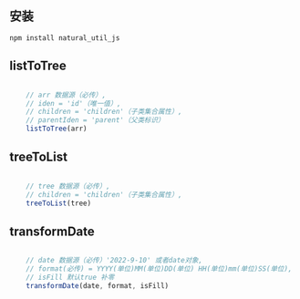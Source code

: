 ## 安装
```
npm install natural_util_js
```

## listToTree
``` js

    // arr 数据源（必传）, 
    // iden = 'id'（唯一值）, 
    // children = 'children'（子类集合属性）, 
    // parentIden = 'parent'（父类标识）
    listToTree(arr)
```

## treeToList
``` js

    // tree 数据源（必传）,  
    // children = 'children'（子类集合属性）, 
    treeToList(tree)
```

## transformDate
``` js

    // date 数据源（必传）'2022-9-10' 或者date对象,  
    // format(必传) = YYYY(单位)MM(单位)DD(单位) HH(单位)mm(单位)SS(单位),
    // isFill 默认true 补零 
    transformDate(date, format, isFill)
```